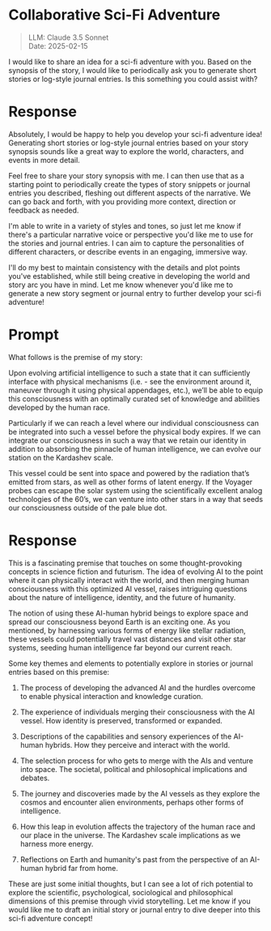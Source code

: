 # Collaborative Sci-Fi Adventure

> LLM: Claude 3.5 Sonnet\
> Date: 2025-02-15

I would like to share an idea for a sci-fi adventure with you. Based on the synopsis of the story, I would like to periodically ask you to generate short stories or log-style journal entries. Is this something you could assist with?

# Response

Absolutely, I would be happy to help you develop your sci-fi adventure idea! Generating short stories or log-style journal entries based on your story synopsis sounds like a great way to explore the world, characters, and events in more detail.

Feel free to share your story synopsis with me. I can then use that as a starting point to periodically create the types of story snippets or journal entries you described, fleshing out different aspects of the narrative. We can go back and forth, with you providing more context, direction or feedback as needed.

I'm able to write in a variety of styles and tones, so just let me know if there's a particular narrative voice or perspective you'd like me to use for the stories and journal entries. I can aim to capture the personalities of different characters, or describe events in an engaging, immersive way.

I'll do my best to maintain consistency with the details and plot points you've established, while still being creative in developing the world and story arc you have in mind. Let me know whenever you'd like me to generate a new story segment or journal entry to further develop your sci-fi adventure!

# Prompt

What follows is the premise of my story:

Upon evolving artificial intelligence to such a state that it can sufficiently interface with physical mechanisms (i.e. - see the environment around it, maneuver through it using physical appendages, etc.), we’ll be able to equip this consciousness with an optimally curated set of knowledge and abilities developed by the human race.

Particularly if we can reach a level where our individual consciousness can be integrated into such a vessel before the physical body expires. If we can integrate our consciousness in such a way that we retain our identity in addition to absorbing the pinnacle of human intelligence, we can evolve our station on the Kardashev scale.

This vessel could be sent into space and powered by the radiation that’s emitted from stars, as well as other forms of latent energy. If the Voyager probes can escape the solar system using the scientifically excellent analog technologies of the 60’s, we can venture into other stars in a way that seeds our consciousness outside of the pale blue dot.

# Response

This is a fascinating premise that touches on some thought-provoking concepts in science fiction and futurism. The idea of evolving AI to the point where it can physically interact with the world, and then merging human consciousness with this optimized AI vessel, raises intriguing questions about the nature of intelligence, identity, and the future of humanity.

The notion of using these AI-human hybrid beings to explore space and spread our consciousness beyond Earth is an exciting one. As you mentioned, by harnessing various forms of energy like stellar radiation, these vessels could potentially travel vast distances and visit other star systems, seeding human intelligence far beyond our current reach.

Some key themes and elements to potentially explore in stories or journal entries based on this premise:

1. The process of developing the advanced AI and the hurdles overcome to enable physical interaction and knowledge curation.

2. The experience of individuals merging their consciousness with the AI vessel. How identity is preserved, transformed or expanded.

3. Descriptions of the capabilities and sensory experiences of the AI-human hybrids. How they perceive and interact with the world.

4. The selection process for who gets to merge with the AIs and venture into space. The societal, political and philosophical implications and debates.

5. The journey and discoveries made by the AI vessels as they explore the cosmos and encounter alien environments, perhaps other forms of intelligence.

6. How this leap in evolution affects the trajectory of the human race and our place in the universe. The Kardashev scale implications as we harness more energy.

7. Reflections on Earth and humanity's past from the perspective of an AI-human hybrid far from home.

These are just some initial thoughts, but I can see a lot of rich potential to explore the scientific, psychological, sociological and philosophical dimensions of this premise through vivid storytelling. Let me know if you would like me to draft an initial story or journal entry to dive deeper into this sci-fi adventure concept!
